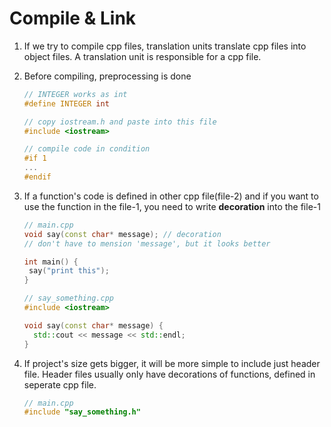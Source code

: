 # Compile & Link

1. If we try to compile cpp files, translation units translate cpp files into object files. A translation unit is responsible for a cpp file.

2. Before compiling, preprocessing is done

   ```cpp
   // INTEGER works as int
   #define INTEGER int
   
   // copy iostream.h and paste into this file
   #include <iostream>
   
   // compile code in condition
   #if 1
   ...
   #endif
   ```

3. If a function's code is defined in other cpp file(file-2) and if you want to use the function in the file-1, you need to write **decoration** into the file-1

   ```cpp
   // main.cpp
   void say(const char* message); // decoration
   // don't have to mension 'message', but it looks better
   
   int main() {
   	say("print this");
   }
   ```

   ```cpp
   // say_something.cpp
   #include <iostream>
   
   void say(const char* message) {
     std::cout << message << std::endl;
   }
   ```

4. If project's size gets bigger, it will be more simple to include just header file. Header files usually only have decorations of functions, defined in seperate cpp file.

   ```cpp
   // main.cpp
   #include "say_something.h"
   ```

   

   

   

   
